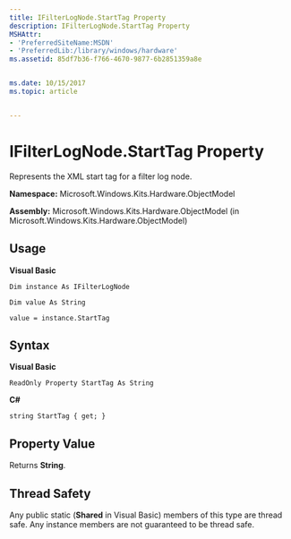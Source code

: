 ```yaml
---
title: IFilterLogNode.StartTag Property
description: IFilterLogNode.StartTag Property
MSHAttr:
- 'PreferredSiteName:MSDN'
- 'PreferredLib:/library/windows/hardware'
ms.assetid: 85df7b36-f766-4670-9877-6b2851359a8e


ms.date: 10/15/2017
ms.topic: article


---
```


# IFilterLogNode.StartTag Property


Represents the XML start tag for a filter log node.

**Namespace:** Microsoft.Windows.Kits.Hardware.ObjectModel

**Assembly:** Microsoft.Windows.Kits.Hardware.ObjectModel (in Microsoft.Windows.Kits.Hardware.ObjectModel)

## <span id="Usage"></span><span id="usage"></span><span id="USAGE"></span>Usage


**Visual Basic**

`Dim instance As IFilterLogNode`

`Dim value As String`

`value = instance.StartTag`

## <span id="Syntax"></span><span id="syntax"></span><span id="SYNTAX"></span>Syntax


**Visual Basic**

`ReadOnly Property StartTag As String`

**C#**

`string StartTag { get; }`

## <span id="Property_Value"></span><span id="property_value"></span><span id="PROPERTY_VALUE"></span>Property Value


Returns **String**.

## <span id="Thread_Safety"></span><span id="thread_safety"></span><span id="THREAD_SAFETY"></span>Thread Safety


Any public static (**Shared** in Visual Basic) members of this type are thread safe. Any instance members are not guaranteed to be thread safe.

 

 






